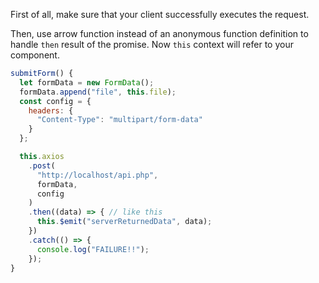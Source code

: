 First of all, make sure that your client successfully executes the request.

Then, use arrow function instead of an anonymous function definition to handle `then` result of the promise. Now `this` context will refer to your component.

```js
submitForm() {
  let formData = new FormData();
  formData.append("file", this.file);
  const config = {
    headers: {
      "Content-Type": "multipart/form-data"
    }
  };

  this.axios
    .post(
      "http://localhost/api.php",
      formData,
      config
    )
    .then((data) => { // like this
      this.$emit("serverReturnedData", data);
    })
    .catch(() => {
      console.log("FAILURE!!");
    });
}
```
